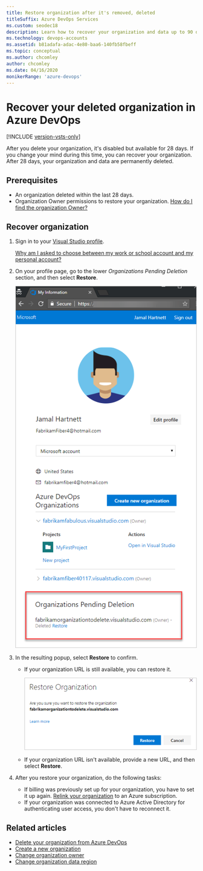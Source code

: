 ```yaml
---
title: Restore organization after it's removed, deleted
titleSuffix: Azure DevOps Services
ms.custom: seodec18
description: Learn how to recover your organization and data up to 90 days after being deleted, done with organization Owner permissions.
ms.technology: devops-accounts
ms.assetid: b81adafa-adac-4e80-baa6-140fb58fbeff
ms.topic: conceptual
ms.author: chcomley
author: chcomley
ms.date: 04/16/2020
monikerRange: 'azure-devops'
---
```


# Recover your deleted organization in Azure DevOps

[!INCLUDE [version-vsts-only](../../includes/version-vsts-only.md)]

After you delete your organization, it's disabled but available for 28 days. If you change your mind during this time, you can recover your organization. After 28 days, your organization and data are permanently deleted.

## Prerequisites

* An organization deleted within the last 28 days.
* Organization Owner permissions to restore your organization. [How do I find the organization Owner?](../security/lookup-organization-owner-admin.md)

## Recover organization

1. Sign in to your [Visual Studio profile](https://app.vsaex.visualstudio.com/profile/view).

   [Why am I asked to choose between my work or school account and my personal account?](faq-user-and-permissions-management.md#ChooseOrgAcctMSAcct)

2. On your profile page, go to the lower *Organizations Pending Deletion* section, and then select **Restore**.

   ![Restore your deleted organization](media/shared/visual-studio-profile-page.png)

3. In the resulting popup, select **Restore** to confirm.

   * If your organization URL is still available, you can restore it.

      ![Confirm restoration of your organization](media/recover-your-organization/confirm-restore-organization.png)

   * If your organization URL isn't available, provide a new URL, and then select **Restore**.

4. After you restore your organization, do the following tasks:

   * If billing was previously set up for your organization, you have to set it up again. [Relink your organization](../billing/set-up-billing-for-your-organization-vs.md) to an Azure subscription.
   * If your organization was connected to Azure Active Directory for authenticating user access, you don't have to reconnect it.

## Related articles

* [Delete your organization from Azure DevOps](delete-your-organization.md)
* [Create a new organization](create-organization.md)
* [Change organization owner](change-organization-ownership.md)
* [Change organization data region](change-organization-location.md)
